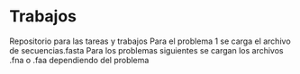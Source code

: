 # Trabajos
Repositorio para las tareas y trabajos
Para el problema 1 se carga el archivo de secuencias.fasta
Para los problemas siguientes se cargan los archivos .fna o .faa dependiendo del problema
